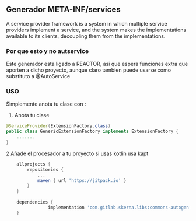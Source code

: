 ## Generador META-INF/services

A service provider framework is a system in which multiple service providers implement a service,
and the system makes the implementations available to its clients, decoupling them from the implementations.

### Por que esto y no autservice

Este generador esta ligado a REACTOR, asi que espera funciones extra
que aporten a dicho proyecto, aunque claro tambien puede usarse como
substituto a @AutoService  


### USO

Simplemente anota tu clase con :

1) Anota tu clase

```java
@ServiceProvider(ExtensionFactory.class)
public class GenericExtensionFactory implements ExtensionFactory {
    .......
}
```

2 Añade el procesador a tu proyecto si usas kotlin usa kapt

```gradle
    allprojects {
		repositories {
			...
			maven { url 'https://jitpack.io' }
		}
	}
	
	dependencies {
    	        implementation 'com.gitlab.skerna.libs:commons-autogen:Tag'
    }
```